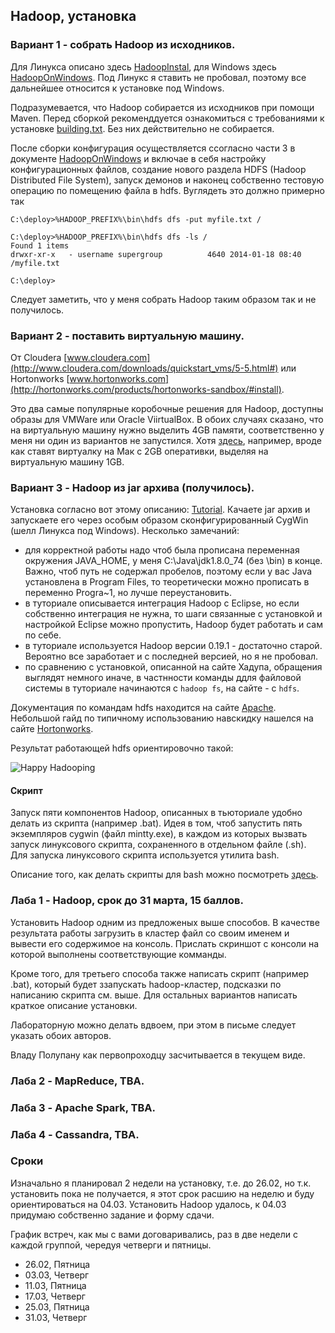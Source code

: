 ## Hadoop, установка

### Вариант 1 - собрать Hadoop из исходников. 

Для Линукса описано здесь [HadoopInstal](http://hadoop.apache.org/docs/current/hadoop-project-dist/hadoop-common/SingleCluster.html), для Windows здесь [HadoopOnWindows](http://wiki.apache.org/hadoop/Hadoop2OnWindows). Под Линукс я ставить не пробовал, поэтому все дальнейшее относится к установке под Windows.

Подразумевается, что Hadoop собирается из исходников при помощи Maven. Перед сборкой рекоменддуется ознакомиться с требованиями к установке [building.txt](https://svn.apache.org/viewvc/hadoop/common/branches/branch-2/BUILDING.txt?view=markup). Без них действительно не собирается.

После сборки конфигурация осуществляется ссогласно части 3 в документе [HadoopOnWindows](http://wiki.apache.org/hadoop/Hadoop2OnWindows) и включае в себя настройку конфигурационных файлов, создание нового раздела HDFS (Hadoop Distributed File System), запуск демонов и наконец собственно тестовую операцию по помещению файла в hdfs. Вуглядеть это должно примерно так

```
C:\deploy>%HADOOP_PREFIX%\bin\hdfs dfs -put myfile.txt /

C:\deploy>%HADOOP_PREFIX%\bin\hdfs dfs -ls /
Found 1 items
drwxr-xr-x   - username supergroup          4640 2014-01-18 08:40 /myfile.txt

C:\deploy>
```

Следует заметить, что у меня собрать Hadoop таким образом так и не получилось.

### Вариант 2 - поставить виртуальную машину. 

От Cloudera [www.cloudera.com](http://www.cloudera.com/downloads/quickstart_vms/5-5.html#)
или Hortonworks [www.hortonworks.com](http://hortonworks.com/products/hortonworks-sandbox/#install). 

Это два самые популярные коробочные решения для Hadoop, доступны образы для VMWare или Oracle ViirtualBox. В обоих случаях сказано, что на виртуальную машину нужно выделить 4GB памяти, соответственно у меня ни один из вариантов не запустился. Хотя [здесь](https://beyondparadiseblog.wordpress.com/2013/09/04/installing-cloudera-quickstart-vm-with-virtalbox-on-mac-step-by-step/), например, вроде как ставят виртуалку на Мак с 2GB оперативки, выделяя на виртуальную машину 1GB.

### Вариант 3 - Hadoop из jar архива (получилось). 

Установка согласно вот этому описанию: [Tutorial](http://v-lad.org/Tutorials/Hadoop/03%20-%20Prerequistes.html). Качаете jar архив и запускаете его через особым образом сконфигурированный CygWin (шелл Линукса под Windows). Несколько замечаний:

- для корректной работы надо чтоб была прописана переменная окружения JAVA_HOME, у меня C:\Java\jdk1.8.0_74 (без \bin) в конце. Важно, чтоб путь не содержал пробелов, поэтому если у вас Java установлена в Program Files, то теоретически можно прописать в переменно Progra~1, но лучше переустановить.
- в туториале описывается интеграция Hadoop с Eclipse, но если собственно интеграция не нужна, то шаги связанные с установкой и настройкой Eclipse можно пропустить, Hadoop будет работать и сам по себе.
- в туториале используется Hadoop версии 0.19.1 - достаточно старой. Вероятно все заработает и с последней версией, но я не пробовал.
- по сравнению с установкой, описанной на сайте Хадупа, обращения выглядят немного иначе, в частнности команды ддля файловой системы в туториале начинаются с `hadoop fs`, на сайте - с `hdfs`.

Документация по командам hdfs находится на сайте [Apache](https://hadoop.apache.org/docs/r2.4.1/hadoop-project-dist/hadoop-common/FileSystemShell.html). Небольшой гайд по типичному использованию навскидку нашелся на сайте [Hortonworks](http://hortonworks.com/hadoop-tutorial/using-commandline-manage-files-hdfs/). 

Результат работающей hdfs ориентировочно такой:

![Happy Hadooping](https://github.com/BChornomaz/Karazina-CS-2015/blob/master/Hadoop/HapppyHadooping.jpg)

#### Скрипт

Запуск пяти компонентов Hadoop, описанных в тьюториале удобно делать из скрипта (например .bat). Идея в том, чтоб запустить пять экземпляров cygwin (файл mintty.exe), в каждом из которых вызвать запуск линуксового скрипта, сохраненного в отдельном файле (.sh). Для запуска линуксового скрипта используется утилита bash. 

Описание того, как делать скрипты для bash можно посмотреть [здесь](http://www.kossboss.com/windows---cygwin---how-to-start-a-sh-shell-script-from-a-windows-batch-bat-script).

### Лаба 1 - Hadoop, срок до 31 марта, 15 баллов.

Установить Hadoop одним из предложеных выше способов. В качестве результата работы загрузить в кластер файл со своим именем и вывести его содержимое на консоль. Прислать скриншот с консоли на которой выполнены соответствующие комманды.

Кроме того, для третьего способа  также написать скрипт (например .bat), который будет ззапускать hadoop-кластер, подсказки по написанию скрипта см. выше. Для остальных вариантов написать краткое описание установки. 

Лабораторную можно делать вдвоем, при этом в письме следует указать обоих авторов. 

Владу Полупану как первопроходцу засчитывается в текущем виде.

### Лаба 2 - MapReduce, TBA.

### Лаба 3 - Apache Spark, TBA.

### Лаба 4 - Cassandra, TBA.






### Сроки
Изначально я планировал 2 недели на установку, т.е. до 26.02, но т.к. установить пока не получается, я этот срок расшию на неделю и буду ориентироваться на 04.03. Установить Hadoop удалось, к 04.03 придумаю собственно задание и форму сдачи.  

График встреч, как мы с вами договаривались, раз в две недели с каждой группой, чередуя четверги и пятницы.

- 26.02, Пятница
- 03.03, Четверг
- 11.03, Пятница
- 17.03, Четверг
- 25.03, Пятница
- 31.03, Четверг

